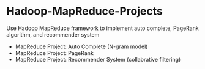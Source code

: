# Hadoop-MapReduce-Projects
Use Hadoop MapReduce framework to implement auto complete, PageRank algorithm, and recommender system

* MapReduce Project: Auto Complete (N-gram model)
* MapReduce Project: PageRank
* MapReduce Project: Recommender System (collabrative filtering)

